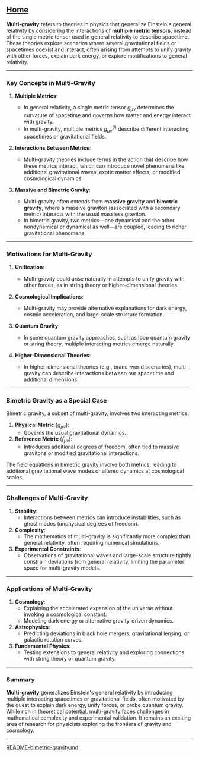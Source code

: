 [Home](https://t2m.io/VwvDcuw)
---

**Multi-gravity** refers to theories in physics that generalize Einstein's general relativity by considering the interactions of **multiple metric tensors**, instead of the single metric tensor used in general relativity to describe spacetime. These theories explore scenarios where several gravitational fields or spacetimes coexist and interact, often arising from attempts to unify gravity with other forces, explain dark energy, or explore modifications to general relativity.

---

### **Key Concepts in Multi-Gravity**
1. **Multiple Metrics**:
   - In general relativity, a single metric tensor $g_{\mu\nu}$ determines the curvature of spacetime and governs how matter and energy interact with gravity.
   - In multi-gravity, multiple metrics $g_{\mu\nu}^{(i)}$ describe different interacting spacetimes or gravitational fields.

2. **Interactions Between Metrics**:
   - Multi-gravity theories include terms in the action that describe how these metrics interact, which can introduce novel phenomena like additional gravitational waves, exotic matter effects, or modified cosmological dynamics.

3. **Massive and Bimetric Gravity**:
   - Multi-gravity often extends from **massive gravity** and **bimetric gravity**, where a massive graviton (associated with a secondary metric) interacts with the usual massless graviton.
   - In bimetric gravity, two metrics—one dynamical and the other nondynamical or dynamical as well—are coupled, leading to richer gravitational phenomena.

---

### **Motivations for Multi-Gravity**
1. **Unification**:
   - Multi-gravity could arise naturally in attempts to unify gravity with other forces, as in string theory or higher-dimensional theories.

2. **Cosmological Implications**:
   - Multi-gravity may provide alternative explanations for dark energy, cosmic acceleration, and large-scale structure formation.

3. **Quantum Gravity**:
   - In some quantum gravity approaches, such as loop quantum gravity or string theory, multiple interacting metrics emerge naturally.

4. **Higher-Dimensional Theories**:
   - In higher-dimensional theories (e.g., brane-world scenarios), multi-gravity can describe interactions between our spacetime and additional dimensions.

---

### **Bimetric Gravity as a Special Case**
Bimetric gravity, a subset of multi-gravity, involves two interacting metrics:
1. **Physical Metric** ($g_{\mu\nu}$):
   - Governs the usual gravitational dynamics.
2. **Reference Metric** ($f_{\mu\nu}$):
   - Introduces additional degrees of freedom, often tied to massive gravitons or modified gravitational interactions.

The field equations in bimetric gravity involve both metrics, leading to additional gravitational wave modes or altered dynamics at cosmological scales.

---

### **Challenges of Multi-Gravity**
1. **Stability**:
   - Interactions between metrics can introduce instabilities, such as ghost modes (unphysical degrees of freedom).
2. **Complexity**:
   - The mathematics of multi-gravity is significantly more complex than general relativity, often requiring numerical simulations.
3. **Experimental Constraints**:
   - Observations of gravitational waves and large-scale structure tightly constrain deviations from general relativity, limiting the parameter space for multi-gravity models.

---

### **Applications of Multi-Gravity**
1. **Cosmology**:
   - Explaining the accelerated expansion of the universe without invoking a cosmological constant.
   - Modeling dark energy or alternative gravity-driven dynamics.
2. **Astrophysics**:
   - Predicting deviations in black hole mergers, gravitational lensing, or galactic rotation curves.
3. **Fundamental Physics**:
   - Testing extensions to general relativity and exploring connections with string theory or quantum gravity.

---

### **Summary**
**Multi-gravity** generalizes Einstein's general relativity by introducing multiple interacting spacetimes or gravitational fields, often motivated by the quest to explain dark energy, unify forces, or probe quantum gravity. While rich in theoretical potential, multi-gravity faces challenges in mathematical complexity and experimental validation. It remains an exciting area of research for physicists exploring the frontiers of gravity and cosmology.



---

[README-bimetric-gravity.md](https://t2m.io/CpV3CRY)
